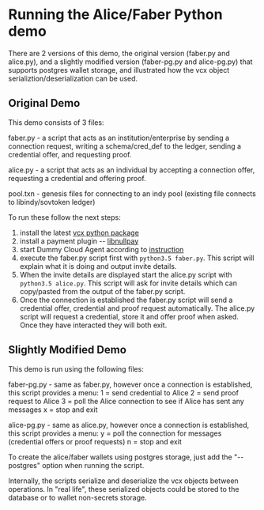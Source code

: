 # Running the Alice/Faber Python demo

There are 2 versions of this demo, the original version (faber.py and alice.py), and a slightly modified version (faber-pg.py and alice-pg.py) that supports postgres wallet storage, and illustrated how the vcx object serializtion/deserialization can be used.

## Original Demo

This demo consists of 3 files:

faber.py - a script that acts as an institution/enterprise by sending a connection request, writing a schema/cred_def to the ledger, sending a credential offer, and requesting proof.  

alice.py - a script that acts as an individual by accepting a connection offer, requesting a credential and offering proof.

pool.txn - genesis files for connecting to an indy pool (existing file connects to libindy/sovtoken ledger)

To run these follow the next steps:
 1) install the latest [vcx python package](../README.md#how-to-install)
 2) install a payment plugin -- [libnullpay](../../../../libnullpay/README.md#binaries)
 3) start Dummy Cloud Agent according to [instruction](../../../dummy-cloud-agent/README.md)
 4) execute the faber.py script first with `python3.5 faber.py`.
    This script will explain what it is doing and output invite details.
 5) When the invite details are displayed start the alice.py script with `python3.5 alice.py`.
    This script will ask for invite details which can copy/pasted from the output of the faber.py script.
 6) Once the connection is established the faber.py script will send a credential offer, credential and proof request automatically.
    The alice.py script will request a credential, store it and offer proof when asked.
    Once they have interacted they will both exit.

## Slightly Modified Demo

This demo is run using the following files:

faber-pg.py - same as faber.py, however once a connection is established, this script provides a menu:
                 1 = send credential to Alice
                 2 = send proof request to Alice
                 3 = poll the Alice connection to see if Alice has sent any messages
                 x = stop and exit

alice-pg.py - same as alice.py, however once a connection is established, this script provides a menu:
                 y = poll the connection for messages (credential offers or proof requests)
                 n = stop and exit

To create the alice/faber wallets using postgres storage, just add the "--postgres" option when running the script.

Internally, the scripts serialize and deserialize the vcx objects between operations.  In "real life", these serialized objects could be stored to the database or to wallet non-secrets storage.
